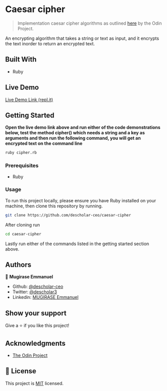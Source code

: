 # Caesar cipher

> Implementation caesar cipher algorithms as outlined [here](https://www.theodinproject.com/courses/ruby-programming/lessons/caesar-cipher) by the Odin Project.

An encrypting algorithm that takes a string or text as input, and it encrypts the text inorder to return an encrypted text.

## Built With

- Ruby

## Live Demo

[Live Demo Link (repl.it)](https://repl.it/@descholarceo/caesar-cipher#cipher.rb)


## Getting Started

**Open the live demo link above and run either of the code demonstrations below, test the method cipher() which needs a string and a key as arguments and then run the following command, you will get an encrypted text on the command line**
 
```bash
ruby cipher.rb
```

### Prerequisites

- Ruby

### Usage

To run this project locally, please ensure you have Ruby installed on your machine, then clone this repository by running.

```bash
git clone https://github.com/descholar-ceo/caesar-cipher
```

After cloning run

```bash 
cd caesar-cipher
```

Lastly run either of the commands listed in the getting started section above.

## Authors

👤 **Mugirase Emmanuel**

- Github: [@descholar-ceo](https://github.com/descholar-ceo)
- Twitter: [@descholar3](https://twitter.com/descholar3)
- Linkedin: [MUGIRASE Emmanuel](https://www.linkedin.com/in/mugirase-emmanuel-a90b49143)

## Show your support

Give a ⭐️ if you like this project!

## Acknowledgments

- [The Odin Project](https://www.theodinproject.com/courses/ruby-programming/lessons/caesar-cipher)

## 📝 License

This project is [MIT](lic.url) licensed.